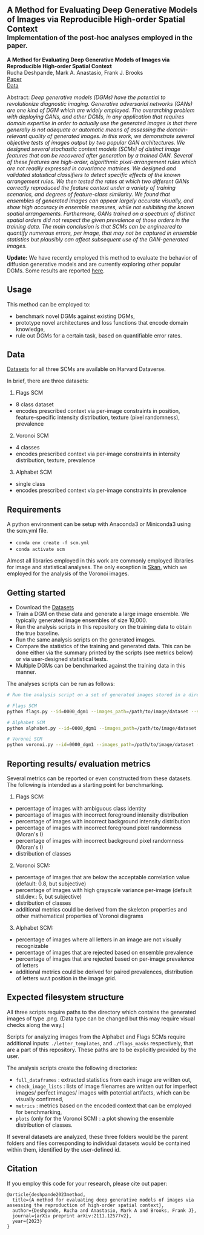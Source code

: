 ## A Method for Evaluating Deep Generative Models of Images via Reproducible High-order Spatial Context<br><sub>Implementation of the post-hoc analyses employed in the paper.</sub>

**A Method for Evaluating Deep Generative Models of Images via Reproducible High-order Spatial Context**<br>
Rucha Deshpande, Mark A. Anastasio, Frank J. Brooks<br>
[Paper](https://arxiv.org/abs/2111.12577v2)<br>
[Data](https://dataverse.harvard.edu/dataset.xhtml?persistentId=doi:10.7910/DVN/HHF4AF)<br> 

Abstract: *Deep generative models (DGMs) have the potential to revolutionize diagnostic imaging. Generative adversarial networks (GANs) are one kind of DGM which are widely employed. The overarching problem with deploying GANs, and other DGMs, in any application that requires domain expertise in order to actually use the generated images is that there generally is not adequate or automatic means of assessing the domain-relevant quality of generated images. In this work, we demonstrate several objective tests of images output by two popular GAN architectures. We designed several stochastic context models (SCMs) of distinct image features that can be recovered after generation by a trained GAN. Several of these features are high-order, algorithmic pixel-arrangement rules which are not readily expressed in covariance matrices. We designed and validated statistical classifiers to detect specific effects of the known arrangement rules. We then tested the rates at which two different GANs correctly reproduced the feature context under a variety of training scenarios, and degrees of feature-class similarity. We found that ensembles of generated images can appear largely accurate visually, and show high accuracy in ensemble measures, while not exhibiting the known spatial arrangements. Furthermore, GANs trained on a spectrum of distinct spatial orders did not respect the given prevalence of those orders in the training data. The main conclusion is that SCMs can be engineered to quantify numerous errors, per image, that may not be captured in ensemble statistics but plausibly can affect subsequent use of the GAN-generated images.*

**Update:** We have recently employed this method to evaluate the behavior of diffusion generative models and are currently exploring other popular DGMs. Some results are reported [here](https://arxiv.org/abs/2309.10817).


## Usage

This method can be employed to: 
- benchmark novel DGMs against existing DGMs,
- prototype novel architectures and loss functions that encode domain knowledge,
- rule out DGMs for a certain task, based on quantifiable error rates. 

## Data

[Datasets](https://dataverse.harvard.edu/dataset.xhtml?persistentId=doi:10.7910/DVN/HHF4AF) for all three SCMs are available on Harvard Dataverse.

In brief, there are three datasets:
1. Flags SCM
- 8 class dataset
- encodes prescribed context via per-image constraints in position, feature-specific intensity distribution, texture (pixel randomness), prevalence

2. Voronoi SCM 
- 4 classes
- encodes prescribed context via per-image constraints in intensity distribution, texture, prevalence

3. Alphabet SCM
- single class 
- encodes prescribed context via per-image constraints in prevalence

## Requirements
A python environment can be setup with Anaconda3 or Miniconda3 using the scm.yml file.
- `conda env create -f scm.yml`
- `conda activate scm` 

Almost all libraries employed in this work are commonly employed libraries for image and statistical analyses. The only exception is [Skan](https://skeleton-analysis.org/), which we employed for the analysis of the Voronoi images.

## Getting started

- Download the [Datasets](https://dataverse.harvard.edu/dataset.xhtml?persistentId=doi:10.7910/DVN/HHF4AF)
- Train a DGM on these data and generate a large image ensemble. We typically generated image ensembles of size 10,000.
- Run the analysis scripts in this repository on the training data to obtain the true baseline.
- Run the same analysis scripts on the generated images.
- Compare the statistics of the training and generated data. This can be done either via the summary printed by the scripts (see metrics below) or via user-designed statistical tests.
- Multiple DGMs can be benchmarked against the training data in this manner.

The analyses scripts can be run as follows:

```.bash
# Run the analysis script on a set of generated images stored in a directory

# Flags SCM
python flags.py --id=0000_dgm1 --images_path=/path/to/image/dataset --save=/output/directory --masks_path=./flags_masks

# Alphabet SCM
python alphabet.py --id=0000_dgm1 --images_path=/path/to/image/dataset --template_path=./letter_templates --save=/output/directory

# Voronoi SCM
python voronoi.py --id=0000_dgm1 --images_path=/path/to/image/dataset --save=/output/directory
```

## Reporting results/ evaluation metrics

Several metrics can be reported or even constructed from these datasets. The following is intended as a starting point for benchmarking.

1. Flags SCM: 
- percentage of images with ambiguous class identity
- percentage of images with incorrect foreground intensity distribution
- percentage of images with incorrect background intensity distribution
- percentage of images with incorrect foreground pixel randomness (Moran's I)
- percentage of images with incorrect background pixel randomness (Moran's I)
- distribution of classes

2. Voronoi SCM:
- percentage of images that are below the acceptable correlation value (default: 0.8, but subjective)
- percentage of images with high grayscale variance per-image (default std.dev.: 5, but subjective)
- distribution of classes
- additional metrics could be derived from the skeleton properties and other mathematical properties of Voronoi diagrams

3. Alphabet SCM:
- percentage of images where all letters in an image are not visually recognizable
- percentage of images that are rejected based on ensemble prevalence
- percentage of images that are rejected based on per-image prevalence of letters
- additional metrics could be derived for paired prevalences, distribution of letters w.r.t position in the image grid.

## Expected filesystem structure

All three scripts require paths to the directory which contains the generated images of type .png. (Data type can be changed but this may require visual checks along the way.)

Scripts for analyzing images from the Alphabet and Flags SCMs require additional inputs: `./letter_templates`, and `./flags_masks` respectively, that are a part of this repository. These paths are to be explicitly provided by the user.

The analysis scripts create the following directories: 
- `full_dataframes` : extracted statistics from each image are written out, 
- `check_image_lists` : lists of image filenames are written out for imperfect images/ perfect images/ images with potential artifacts, which can be visually confirmed, 
- `metrics` : metrics based on the encoded context that can be employed for benchmarking, 
- `plots` (only for the Voronoi SCM) : a plot showing the ensemble distribution of classes.

If several datasets are analyzed, these three folders would be the parent folders and files corresponding to individual datasets would be contained within them, identified by the user-defined id.

## Citation

If you employ this code for your research, please cite out paper:

```
@article{deshpande2023method,
  title={A method for evaluating deep generative models of images via assessing the reproduction of high-order spatial context},
  author={Deshpande, Rucha and Anastasio, Mark A and Brooks, Frank J},
  journal={arXiv preprint arXiv:2111.12577v2},
  year={2023}
}

```


